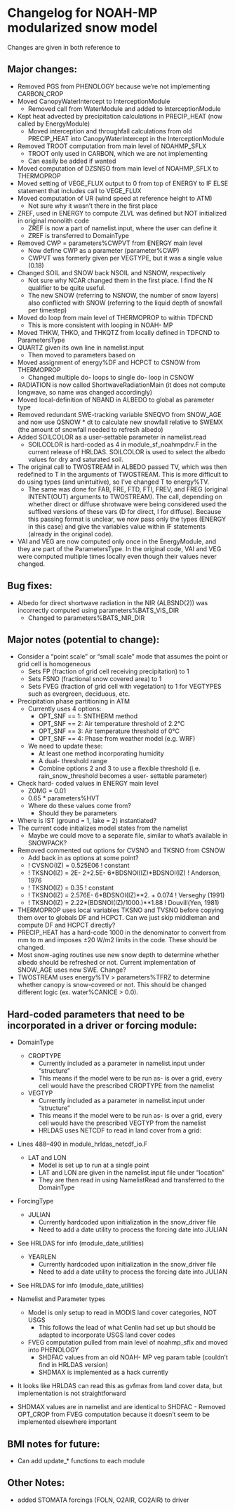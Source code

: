 # Changelog for NOAH-MP modularized snow model

Changes are given in both reference to 

## Major changes:
- Removed PGS from PHENOLOGY because we’re not implementing CARBON_CROP
- Moved CanopyWaterIntercept to InterceptionModule
    - Removed call from WaterModule and added to InterceptionModule
- Kept heat advected by precipitation calculations in PRECIP_HEAT (now called by EnergyModule)
    - Moved interception and throughfall calculations from old PRECIP_HEAT into CanopyWaterIntercept in the InterceptionModule
- Removed TROOT computation from main level of NOAHMP_SFLX
    - TROOT only used in CARBON, which we are not implementing
    - Can easily be added if wanted
- Moved computation of DZSNSO from main level of NOAHMP_SFLX to THERMOPROP
- Moved setting of VEGE_FLUX output to 0 from top of ENERGY to IF ELSE statement that includes call to VEGE_FLUX
- Moved computation of UR (wind speed at reference height to ATM)
    - Not sure why it wasn’t there in the first place
- ZREF, used in ENERGY to compute ZLVL was defined but NOT initialized in original monolith code
    - ZREF is now a part of namelist.input, where the user can define it
    - ZREF is transferred to DomainType
- Removed CWP = parameters%CWPVT from ENERGY main level
    - Now define CWP as a parameter (parameter%CWP)
    - CWPVT was formerly given per VEGTYPE, but it was a single value (0.18)
- Changed SOIL and SNOW back NSOIL and NSNOW, respectively
    - Not sure why NCAR changed them in the first place. I find the N qualifier to be quite useful.
    - The new SNOW (referring to NSNOW, the number of snow layers) also conflicted with SNOW (referring to the liquid depth of snowfall per timestep)
- Moved do loop from main level of THERMOPROP to within TDFCND
    - This is more consistent with looping in NOAH- MP
- Moved THKW, THKO, and THKQTZ from locally defined in TDFCND to ParametersType
- QUARTZ given its own line in namelist.input
    - Then moved to parameters based on 
- Moved assignment of energy%DF and HCPCT to CSNOW from THERMOPROP
    - Changed multiple do- loops to single do- loop in CSNOW
- RADIATION is now called ShortwaveRadiationMain (it does not compute longwave, so name was changed accordingly)
- Moved local-definition of NBAND in ALBEDO to global as parameter type
- Removed redundant SWE-tracking variable SNEQVO from SNOW_AGE and now use QSNOW * dt to calculate new snowfall relative to SWEMX (the amount of snowfall needed to refresh albedo)
- Added SOILCOLOR as a user-settable parameter in namelist.read
    - SOILCOLOR is hard-coded as 4 in module_sf_noahmpdrv.F in the current release of HRLDAS. SOILCOLOR is used to select the albedo values for dry and saturated soil.
- The original call to TWOSTREAM in ALBEDO passed TV, which was then redefined to T in the arguments of TWOSTREAM. This is more difficult to do using types (and unintuitive), so I've changed T to energy%TV.
    - The same was done for FAB, FRE, FTD, FTI, FREV, and FREG (original INTENT(OUT) arguments to TWOSTREAM). The call, depending on whether direct or diffuse shrotwave were being considered used the suffixed versions of these vars (D for direct, I for diffuse). Because this passing format is unclear, we now pass only the types (ENERGY in this case) and give the variables value within IF statements (already in the original code).
- VAI and VEG are now computed only once in the EnergyModule, and they are part of the ParametersType. In the original code, VAI and VEG were computed multiple times locally even though their values never changed.

## Bug fixes:
- Albedo for direct shortwave radiation in the NIR (ALBSND(2)) was incorrectly computed using parameters%BATS_VIS_DIR
    - Changed to parameters%BATS_NIR_DIR

## Major notes (potential to change):
- Consider a “point scale” or “small scale” mode that assumes the point or grid cell is homogeneous
    - Sets FP (fraction of grid cell receiving precipitation) to 1
    - Sets FSNO (fractional snow covered area) to 1
    - Sets FVEG (fraction of grid cell with vegetation) to 1 for VEGTYPES such as evergreen, deciduous, etc.
- Precipitation phase partitioning in ATM
    - Currently uses 4 options:
        - OPT_SNF == 1: SNTHERM method
        - OPT_SNF == 2: Air temperature threshold of 2.2°C
        - OPT_SNF == 3: Air temperature threshold of 0°C
        - OPT_SNF == 4: Phase from weather model (e.g. WRF)
    - We need to update these:
        - At least one method incorporating humidity
        - A dual- threshold range
        - Combine options 2 and 3 to use a flexible threshold (i.e. rain_snow_threshold becomes a user- settable parameter)
- Check hard- coded values in ENERGY main level
    - ZOMG = 0.01
    - 0.65 * parameters%HVT
    - Where do these values come from?
        - Should they be parameters
- Where is IST (ground = 1, lake = 2) instantiated?
- The current code initializes model states from the namelist
    - Maybe we could move to a separate file, similar to what’s available in SNOWPACK?
- Removed commented out options for CVSNO and TKSNO from CSNOW
    - Add back in as options at some point?
    -   !      CVSNO(IZ) = 0.525E06                          ! constant
    -   !    TKSNO(IZ) = 2E- 2+2.5E- 6*BDSNOI(IZ)*BDSNOI(IZ)   ! Anderson, 1976
    -   !    TKSNO(IZ) = 0.35                                ! constant
    -   !    TKSNO(IZ) = 2.576E- 6*BDSNOI(IZ)**2. + 0.074    ! Verseghy (1991)
    -   !    TKSNO(IZ) = 2.22*(BDSNOI(IZ)/1000.)**1.88      ! Douvill(Yen, 1981)
- THERMOPROP uses local variables TKSNO and TVSNO before copying them over to globals DF and HCPCT. Can we just skip middleman and compute DF and HCPCT directly?
- PRECIP_HEAT has a hard-code 1000 in the denominator to convert from mm to m and imposes ±20 W/m2 limits in the code. These should be changed.
- Most snow-aging routines use new snow depth to determine whether albedo should be refreshed or not. Current implementation of SNOW_AGE uses new SWE. Change?
- TWOSTREAM uses energy%TV > parameters%TFRZ to determine whether canopy is snow-covered or not. This should be changed different logic (ex. water%CANICE > 0.0).

## Hard-coded parameters that need to be incorporated in a driver or forcing module:

- DomainType
    - CROPTYPE
        - Currently included as a parameter in namelist.input under “structure”
        - This means if the model were to be run as- is over a grid, every cell would have the prescribed CROPTYPE from the namelist
    - VEGTYP
        - Currently included as a parameter in namelist.input under “structure”
        - This means if the model were to be run as- is over a grid, every cell would have the prescribed VEGTYP from the namelist
        - HRLDAS uses NETCDF to read in land cover from a grid:
- Lines 488–490 in module_hrldas_netcdf_io.F
    - LAT and LON
        - Model is set up to run at a single point
        - LAT and LON are given in the namelist.input file under “location”
        - They are then read in using NamelistRead and transferred to the DomainType

- ForcingType
    - JULIAN
        - Currently hardcoded upon initialization in the snow_driver file
        - Need to add a date utility to process the forcing date into JULIAN
- See HRLDAS for info (module_date_utilities)
    - YEARLEN
        - Currently hardcoded upon initialization in the snow_driver file
        - Need to add a date utility to process the forcing date into JULIAN
- See HRLDAS for info (module_date_utilities)

- Namelist and Parameter types
    - Model is only setup to read in MODIS land cover categories, NOT USGS
        - This follows the lead of what Cenlin had set up but should be adapted to incorporate USGS land cover codes
    - FVEG computation pulled from main level of noahmp_sflx and moved into PHENOLOGY
        - SHDFAC values from an old NOAH- MP veg param table (couldn’t find in HRLDAS version)
        - SHDMAX is implemented as a hack currently
- It looks like HRLDAS can read this as gvfmax from land cover data, but implementation is not straightforward
- SHDMAX values are in namelist and are identical to SHDFAC
        - Removed OPT_CROP from FVEG computation because it doesn’t seem to be implemented elsewhere important


## BMI notes for future:

- Can add update_* functions to each module 

## Other Notes:

- added STOMATA forcings (FOLN, O2AIR, CO2AIR) to driver
